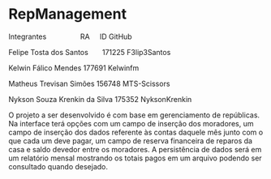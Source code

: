 # RepManagement

Integrantes   	                    RA	        ID GitHub

Felipe Tosta dos Santos	            171225	    F3lip3Santos

Kelwin Fálico Mendes	              177691	    Kelwinfm

Matheus Trevisan Simões	            156748	    MTS-Scissors

Nykson Souza Krenkin da Silva	      175352	   NyksonKrenkin


  O projeto a ser desenvolvido é com base em gerenciamento de repúblicas. Na interface terá opções com um campo de inserção dos moradores, um campo de inserção dos dados referente às contas daquele mês junto com o que cada um deve pagar, um campo de reserva financeira de reparos da casa e saldo devedor entre os moradores. A persistência de dados será em um relatório mensal mostrando os totais pagos em um arquivo podendo ser consultado quando desejado.
